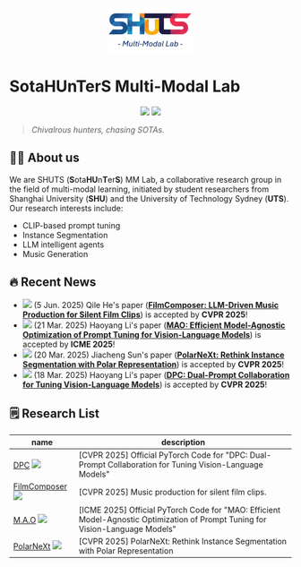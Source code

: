 <div align="center">
	<img src="pics/SHUTS_LOGO.png" alt="fail" width="30%"">
</div>   

# SotaHUnTerS Multi-Modal Lab

<div align="center">
<img src='https://img.shields.io/badge/CVPR 2025-3 papers-brightgreen.svg' /> <img src='https://img.shields.io/badge/ICME 2025-1 paper-blue.svg' />
</div>

> _Chivalrous hunters, chasing SOTAs._

## 👨‍🎓 About us
We are SHUTS (**S**ota**HU**n**T**er**S**) MM Lab, a collaborative research group in the field of multi-modal learning, initiated by student researchers from Shanghai University (**SHU**) and the University of Technology Sydney (**UTS**). Our research interests include:

- CLIP-based prompt tuning
- Instance Segmentation
- LLM intelligent agents
- Music Generation


## 🔥 Recent News
- <img src='https://img.shields.io/badge/2025-CVPR-brightgreen.svg' /> (5 Jun. 2025) Qile He's paper ([**FilmComposer: LLM-Driven Music Production for Silent Film Clips**](https://arxiv.org/abs/2503.08147)) is accepted by **CVPR 2025**!
- <img src='https://img.shields.io/badge/2025-ICME-blue.svg' /> (21 Mar. 2025) Haoyang Li's paper ([**MAO: Efficient Model-Agnostic Optimization of Prompt Tuning for Vision-Language Models**](https://arxiv.org/abs/2503.18160)) is accepted by **ICME 2025**!
- <img src='https://img.shields.io/badge/2025-CVPR-brightgreen.svg' /> (20 Mar. 2025) Jiacheng Sun's paper ([**PolarNeXt: Rethink Instance Segmentation with Polar Representation**](https://openaccess.thecvf.com/content/CVPR2025/html/Sun_PolarNeXt_Rethink_Instance_Segmentation_with_Polar_Representation_CVPR_2025_paper.html)) is accepted by **CVPR 2025**!
- <img src='https://img.shields.io/badge/2025-CVPR-brightgreen.svg' /> (18 Mar. 2025) Haoyang Li's paper ([**DPC: Dual-Prompt Collaboration for Tuning Vision-Language Models**](https://arxiv.org/abs/2503.13443)) is accepted by **CVPR 2025**!

## 🗒️ Research List

| name                                                         | description                                                  |
| ---------------------------------------------------------------------- | ------------------------------------------------------------ |
| [DPC](https://arxiv.org/abs/2503.13443) <a href='https://github.com/JREion/DPC'><img src='https://img.shields.io/github/stars/JREion/DPC?style=social' /></a> | [CVPR 2025] Official PyTorch Code for "DPC: Dual-Prompt Collaboration for Tuning Vision-Language Models" |
| [FilmComposer](https://arxiv.org/abs/2503.08147) <a href='https://github.com/Apple-jun/FilmComposer'><img src='https://img.shields.io/github/stars/Apple-jun/FilmComposer?style=social' /></a> | [CVPR 2025] Music production for silent film clips.
| [M.A.O](https://arxiv.org/abs/2503.18160) <a href='https://github.com/JREion/M.A.O'><img src='https://img.shields.io/github/stars/JREion/M.A.O?style=social' /></a> | [ICME 2025] Official PyTorch Code for "MAO: Efficient Model-Agnostic Optimization of Prompt Tuning for Vision-Language Models" |
| <nobr>[PolarNeXt](https://openaccess.thecvf.com/content/CVPR2025/html/Sun_PolarNeXt_Rethink_Instance_Segmentation_with_Polar_Representation_CVPR_2025_paper.html) <a href='https://github.com/Sun15194/PolarNeXt'><img src='https://img.shields.io/github/stars/Sun15194/PolarNeXt?style=social' /></a></nobr> | [CVPR 2025] PolarNeXt: Rethink Instance Segmentation with Polar Representation |
